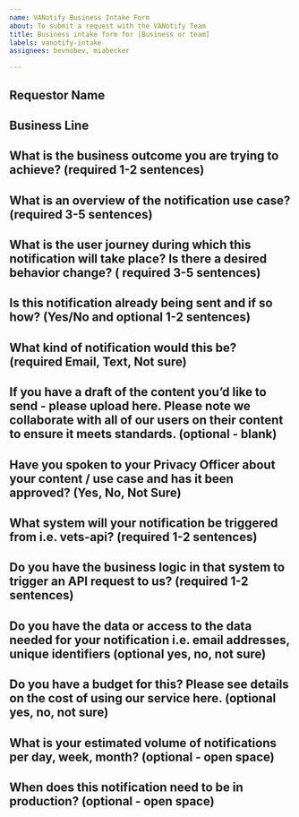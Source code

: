 ```yaml
---
name: VANotify Business Intake Form
about: To submit a request with the VANotify Team
title: Business intake form for [Business or team]
labels: vanotify-intake
assignees: bevnobev, miabecker

---
```

## Requestor Name

## Business Line


## What is the business outcome you are trying to achieve? (required 1-2 sentences) 


## What is an overview of the notification use case? (required 3-5 sentences) 


## What is the user journey during which this notification will take place? Is there a desired behavior change? ( required 3-5 sentences) 



## Is this notification already being sent and if so how? (Yes/No and optional 1-2 sentences) 


## What kind of notification would this be? (required Email, Text, Not sure)


## If you have a draft of the content you’d like to send - please upload here. Please note we collaborate with all of our users on their content to ensure it meets standards. (optional - blank) 

## Have you spoken to your Privacy Officer about your content /  use case and has it been approved? (Yes, No, Not Sure) 

## What system will your notification be triggered from i.e. vets-api? (required 1-2 sentences) 


## Do you have the business logic in that system to trigger an API request to us? (required 1-2 sentences) 

## Do you have the data or access to the data needed for your notification i.e. email addresses, unique identifiers (optional yes, no, not sure)

## Do you have a budget for this? Please see details on the cost of using our service here. (optional yes, no, not sure)


## What is your estimated volume of notifications per day, week, month? (optional - open space)


## When does this notification need to be in production? (optional - open space)
